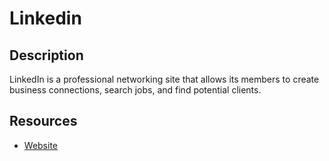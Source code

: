 # Linkedin

## Description
LinkedIn is a professional networking site that allows its members to create business connections, search jobs, and find potential clients.

## Resources
* [Website](linkedin.com)